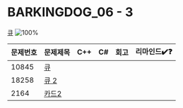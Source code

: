# BARKINGDOG_06 - 3

[큐](https://github.com/encrypted-def/basic-algo-lecture/blob/master/workbook/0x06.md)
![100%](https://progress-bar.xyz/0/?scale=3&title=progress&width=500&color=babaca&suffix=/3)

| 문제번호 | 문제제목                     | C++ | C#  | 회고 | 리마인드✔️❓ |
| -------- | ---------------------------- | --- | --- | ---- | ------------ |
| 10845    | [큐](https://boj.kr/10845)   |     |     |      |              |
| 18258    | [큐 2](https://boj.kr/18258) |     |     |      |              |
| 2164     | [카드2](https://boj.kr/2164) |     |     |      |              |
